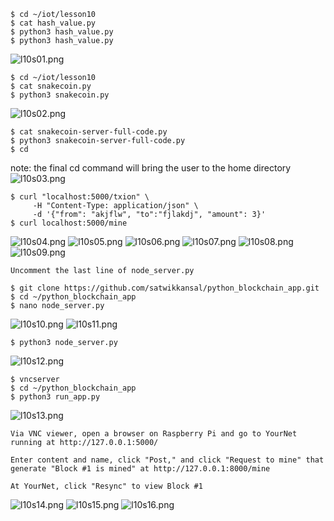 ```
$ cd ~/iot/lesson10
$ cat hash_value.py
$ python3 hash_value.py
$ python3 hash_value.py
```
![l10s01.png](images/l10s01.png)

```
$ cd ~/iot/lesson10
$ cat snakecoin.py
$ python3 snakecoin.py
```
![l10s02.png](images/l10s02.png)

```
$ cat snakecoin-server-full-code.py
$ python3 snakecoin-server-full-code.py
$ cd
```
note: the final cd command will bring the user to the home directory
![l10s03.png](images/l10s03.png)

```
$ curl "localhost:5000/txion" \
     -H "Content-Type: application/json" \
     -d '{"from": "akjflw", "to":"fjlakdj", "amount": 3}'
$ curl localhost:5000/mine
```
![l10s04.png](images/l10s04.png)
![l10s05.png](images/l10s05.png)
![l10s06.png](images/l10s06.png)
![l10s07.png](images/l10s07.png)
![l10s08.png](images/l10s08.png)
![l10s09.png](images/l10s09.png)

```
Uncomment the last line of node_server.py
```
```
$ git clone https://github.com/satwikkansal/python_blockchain_app.git
$ cd ~/python_blockchain_app
$ nano node_server.py
```
![l10s10.png](images/l10s10.png)
![l10s11.png](images/l10s11.png)
```
$ python3 node_server.py
```
![l10s12.png](images/l10s12.png)

```
$ vncserver
$ cd ~/python_blockchain_app
$ python3 run_app.py
```
![l10s13.png](images/l10s13.png)

```
Via VNC viewer, open a browser on Raspberry Pi and go to YourNet running at http://127.0.0.1:5000/

Enter content and name, click "Post," and click "Request to mine" that generate "Block #1 is mined" at http://127.0.0.1:8000/mine

At YourNet, click "Resync" to view Block #1
```
![l10s14.png](images/l10s14.png)
![l10s15.png](images/l10s15.png)
![l10s16.png](images/l10s16.png)
